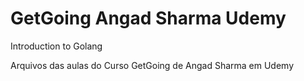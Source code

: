 # GetGoing Angad Sharma Udemy
 
 Introduction to Golang

 Arquivos das aulas do Curso GetGoing de Angad Sharma em Udemy

